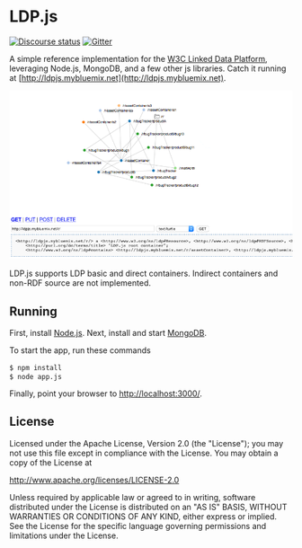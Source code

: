 # LDP.js

[![Discourse status](https://img.shields.io/discourse/https/meta.discourse.org/status.svg)](https://forum.open-services.net/)
[![Gitter](https://img.shields.io/gitter/room/nwjs/nw.js.svg)](https://gitter.im/OSLC/chat)

A simple reference implementation for the [W3C Linked Data
Platform](http://www.w3.org/2012/ldp), leveraging Node.js,
MongoDB, and a few other js libraries.  Catch it running at
[http://ldpjs.mybluemix.net](http://ldpjs.mybluemix.net).

![LDP.js Screenshot](screenshot.png "LDP.js Screenshot")

LDP.js supports LDP basic and direct containers. Indirect
containers and non-RDF source are not implemented.

## Running

First, install [Node.js](http://nodejs.org). Next, install and start
[MongoDB](http://docs.mongodb.org/manual/installation/).

To start the app, run these commands

    $ npm install
    $ node app.js

Finally, point your browser to
[http://localhost:3000/](http://localhost:3000/).

## License

Licensed under the Apache License, Version 2.0 (the "License");
you may not use this file except in compliance with the License.
You may obtain a copy of the License at

   http://www.apache.org/licenses/LICENSE-2.0

Unless required by applicable law or agreed to in writing, software
distributed under the License is distributed on an "AS IS" BASIS,
WITHOUT WARRANTIES OR CONDITIONS OF ANY KIND, either express or implied.
See the License for the specific language governing permissions and
limitations under the License.

